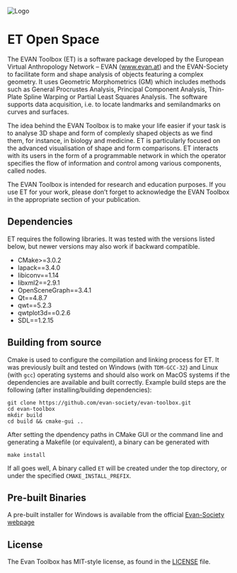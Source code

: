 ![Logo](https://user-images.githubusercontent.com/696719/211114994-0b5d63f0-8d21-4661-ba32-e9208887fb57.png)

# ET Open Space
The EVAN Toolbox (ET) is a software package developed by the European Virtual Anthropology Network – EVAN (www.evan.at) and the EVAN-Society to facilitate form and shape analysis of objects featuring a complex geometry. It uses Geometric Morphometrics (GM) which includes methods such as General Procrustes Analysis, Principal Component Analysis, Thin-Plate Spline Warping or Partial Least Squares Analysis. The software supports data acquisition, i.e. to locate landmarks and semilandmarks on curves and surfaces.

The idea behind the EVAN Toolbox is to make your life easier if your task is to analyse 3D shape and form of complexly shaped objects as we find them, for instance, in biology and medicine. ET is particularly focused on the advanced visualisation of shape and form comparisons. ET interacts with its users in the form of a programmable network in which the operator specifies the flow of information and control among various components, called nodes.

The EVAN Toolbox is intended for research and education purposes. If you use ET for your work, please don’t forget to acknowledge the EVAN Toolbox in the appropriate section of your publication.

## Dependencies
ET requires the following libraries. It was tested with the versions listed below, but newer versions may also work if backward compatible.
- CMake>=3.0.2
- lapack==3.4.0
- libiconv==1.14
- libxml2==2.9.1
- OpenSceneGraph==3.4.1
- Qt==4.8.7
- qwt==5.2.3
- qwtplot3d==0.2.6
- SDL==1.2.15

## Building from source
Cmake is used to configure the compilation and linking process for ET. It was previously built and tested on Windows (with `TDM-GCC-32`)  and Linux (with `gcc`) operating systems and should also work on MacOS systems if the dependencies are available and built correctly. Example build steps are the following (after installing/building dependencies):
```
git clone https://github.com/evan-society/evan-toolbox.git
cd evan-toolbox
mkdir build
cd build && cmake-gui ..
```
After setting the dpendency paths in CMake GUI or the command line and generating a Makefile (or equivalent), a binary can be generated with
```
make install
```
If all goes well, A binary called `ET` will be created under the top directory, or under the specified `CMAKE_INSTALL_PREFIX`.

## Pre-built Binaries
A pre-built installer for Windows is available from the official [Evan-Society webpage](https://www.evan-society.org/support/download-evan-toolbox/)

## License
The Evan Toolbox has MIT-style license, as found in the [LICENSE](LICENSE) file.
